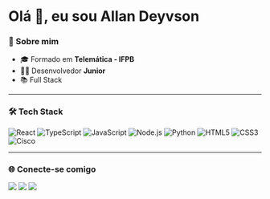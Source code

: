 <h1>Olá 👋, eu sou Allan Deyvson</h1>


### 🚀 Sobre mim
- 🎓 Formado em **Telemática - IFPB**
- 👨‍💻 Desenvolvedor **Junior**
- 📚 Full Stack
  
---

### 🛠️ Tech Stack

<div>
  
![React](https://img.shields.io/badge/-React-61DAFB?style=for-the-badge&logo=react&logoColor=black)
![TypeScript](https://img.shields.io/badge/-TypeScript-3178C6?style=for-the-badge&logo=typescript&logoColor=white)
![JavaScript](https://img.shields.io/badge/-JavaScript-F7DF1E?style=for-the-badge&logo=javascript&logoColor=black)
![Node.js](https://img.shields.io/badge/-Node.js-339933?style=for-the-badge&logo=node.js&logoColor=white)
![Python](https://img.shields.io/badge/-Python-3776AB?style=for-the-badge&logo=python&logoColor=white)
![HTML5](https://img.shields.io/badge/-HTML5-E34F26?style=for-the-badge&logo=html5&logoColor=white)
![CSS3](https://img.shields.io/badge/-CSS3-1572B6?style=for-the-badge&logo=css3&logoColor=white)
![Cisco](https://img.shields.io/badge/-Cisco-1BA0D7?style=for-the-badge&logo=cisco&logoColor=white)

</div>

---

### 🌐 Conecte-se comigo

<div>
   <a href="https://www.linkedin.com/in/allandeyvson/" target="_blank"><img src="https://img.shields.io/badge/-LinkedIn-0077B5?style=for-the-badge&logo=linkedin&logoColor=white"></a>
   <a href="https://instagram.com/_allansg" target="_blank"><img src="https://img.shields.io/badge/-Instagram-E4405F?style=for-the-badge&logo=instagram&logoColor=white"></a>
   <a href="mailto:allan.developer@hotmail.com"><img src="https://img.shields.io/badge/-Email-D14836?style=for-the-badge&logo=gmail&logoColor=white"></a>
</div>


